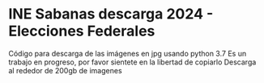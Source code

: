 # INE Sabanas descarga 2024 -  Elecciones Federales

Código para descarga de las imágenes en jpg usando python 3.7
Es un trabajo en progreso, por favor sientete en la libertad de copiarlo
Descarga al rededor de 200gb de imagenes
